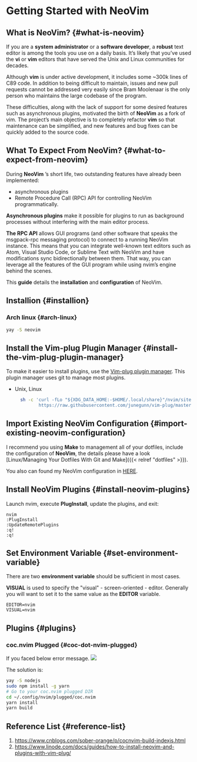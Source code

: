 # Getting Started with NeoVim


## What is NeoVim? {#what-is-neovim}

If you are a **system administrator** or a **software developer**, a **robust** text editor is among the tools you use on a daily basis. It’s likely that you’ve used the **vi** or **vim** editors that have served the Unix and Linux communities for decades.

Although **vim** is under active development, it includes some ~300k lines of C89 code. In addition to being difficult to maintain, issues and new pull requests cannot be addressed very easily since Bram Moolenaar is the only person who maintains the large codebase of the program.

These difficulties, along with the lack of support for some desired features such as asynchronous plugins, motivated the birth of **NeoVim** as a fork of vim. The project’s main objective is to completely refactor **vim** so that maintenance can be simplified, and new features and bug fixes can be quickly added to the source code.


## What To Expect From NeoVim? {#what-to-expect-from-neovim}

During **NeoVim** ’s short life, two outstanding features have already been implemented:

-   asynchronous plugins
-   Remote Procedure Call (RPC) API for controlling NeoVim programmatically.

**Asynchronous plugins** make it possible for plugins to run as background processes without interfering with the main editor process.

**The RPC API** allows GUI programs (and other software that speaks the msgpack-rpc messaging protocol) to connect to a running NeoVim instance. This means that you can integrate well-known text editors such as Atom, Visual Studio Code, or Sublime Text with NeoVim and have modifications sync bidirectionally between them. That way, you can leverage all the features of the GUI program while using nvim’s engine behind the scenes.

This **guide** details the **installation** and **configuration** of NeoVim.


## Installion {#installion}


### Arch linux {#arch-linux}

```bash
yay -S neovim
```


## Install the Vim-plug Plugin Manager {#install-the-vim-plug-plugin-manager}

To make it easier to install plugins, use the [Vim-plug plugin manager](https://github.com/junegunn/vim-plug). This plugin manager uses git to manage most plugins.

-   Unix, Linux

    ```bash
      sh -c 'curl -fLo "${XDG_DATA_HOME:-$HOME/.local/share}"/nvim/site/autoload/plug.vim --create-dirs \
             https://raw.githubusercontent.com/junegunn/vim-plug/master/plug.vim'
    ```


## Import Existing NeoVim Configuration {#import-existing-neovim-configuration}

I recommend you using **Make** to management all of your dotfiles, include the configuration of **NeoVim**, the details please have a look [Linux/Managing Your Dotfiles With Git and Make]({{< relref "dotfiles" >}}).

You also can found my NeoVim configuration in [HERE](https://github.com/yanboyang713/DotFiles/blob/main/nvim/init.vim).


## Install NeoVim Plugins {#install-neovim-plugins}

Launch nvim, execute **PlugInstall**, update the plugins, and exit:

```text
nvim
:PlugInstall
:UpdateRemotePlugins
:q!
:q!
```


## Set Environment Variable {#set-environment-variable}

There are two **environment variable** should be sufficient in most cases.

**VISUAL** is used to specify the "visual" - screen-oriented - editor.
Generally you will want to set it to the same value as the **EDITOR** variable.

```text
EDITOR=nvim
VISUAL=nvim
```


## Plugins {#plugins}


### coc.nvim Plugged {#coc-dot-nvim-plugged}

If you faced below error message.
![](http://res.cloudinary.com/dkvj6mo4c/image/upload/v1641468862/screenshot/usfnmxvdpqkhfqlbgjg1.png)

The solution is:

```bash
yay -S nodejs
sudo npm install -g yarn
# Go to your coc.nvim plugged DIR
cd ~/.config/nvim/plugged/coc.nvim
yarn install
yarn build
```


## Reference List {#reference-list}

1.  <https://www.cnblogs.com/sober-orange/p/cocnvim-build-indexjs.html>
2.  <https://www.linode.com/docs/guides/how-to-install-neovim-and-plugins-with-vim-plug/>

